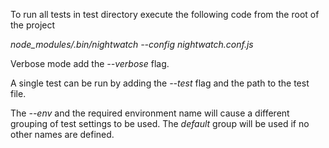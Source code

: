 To run all tests in test directory execute the following code from the root of the project

*node_modules/.bin/nightwatch --config nightwatch.conf.js*

Verbose mode add the *--verbose* flag.

A single test can be run by adding the *--test* flag and the path to the test file.

The *--env* and the required environment name will cause a different grouping of test settings to be used. The *default* group will be used if no other names are defined. 